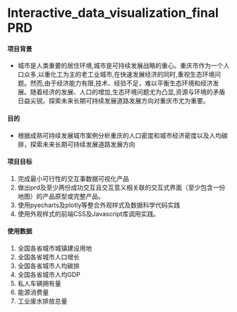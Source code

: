 # Interactive_data_visualization_final PRD

#### 项目背景
* 城市是人类重要的居住环境,城市是可持续发展战略的重心。重庆市作为一个人口众多,以重化工为主的老工业城市,在快速发展经济的同时,重视生态环境问题。然而,由于经济能力有限,技术、经验不足，难以平衡生态环境和经济发展。随着经济的发展、人口的增加,生态环境问题尤为凸显,资源与环境的矛盾日益尖锐。探索未来长期可持续发展道路发展方向对重庆市尤为重要。

#### 目的
* 根据成熟可持续发展城市案例分析重庆的人口密度和城市经济密度以及人均碳排，探索未来长期可持续发展道路发展方向

#### 项目目标
1. 完成最小可行性的交互事数据可视化产品
2. 做出prd及至少两份成功交互且交互意义相关联的交互式界面（至少包含一份地图）的产品原型或完整产品。
3. 使用pyecharts及plotly等整合外观样式及数据科学代码实践
4. 使用外观样式的前端CSS及Javascript库调用实践。

#### 使用数据
1. 全国各省城市城镇建设用地
2. 全国各省城市人口增长
3. 全国各省城市人均碳排
4. 全国各省城市人均GDP
4. 私人车辆拥有量
5. 能源消费量
6. 工业废水排放总量

